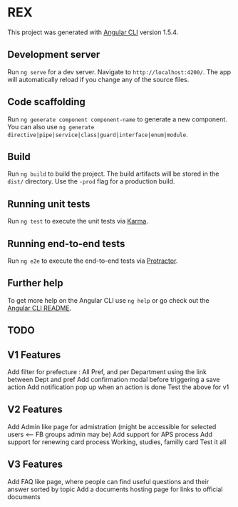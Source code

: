 # REX

This project was generated with [Angular CLI](https://github.com/angular/angular-cli) version 1.5.4.

## Development server

Run `ng serve` for a dev server. Navigate to `http://localhost:4200/`. The app will automatically reload if you change any of the source files.

## Code scaffolding

Run `ng generate component component-name` to generate a new component. You can also use `ng generate directive|pipe|service|class|guard|interface|enum|module`.

## Build

Run `ng build` to build the project. The build artifacts will be stored in the `dist/` directory. Use the `-prod` flag for a production build.

## Running unit tests

Run `ng test` to execute the unit tests via [Karma](https://karma-runner.github.io).

## Running end-to-end tests

Run `ng e2e` to execute the end-to-end tests via [Protractor](http://www.protractortest.org/).

## Further help

To get more help on the Angular CLI use `ng help` or go check out the [Angular CLI README](https://github.com/angular/angular-cli/blob/master/README.md).

## TODO

## V1 Features
Add filter for prefecture : All Pref, and per Department using the link between Dept and pref
Add confirmation modal before triggering a save action
Add notification pop up when an action is done
Test the above for v1

## V2 Features
Add Admin like page for admistration (might be accessible for selected users <-- FB groups admin may be)
Add support for APS process
Add support for renewing card process Working, studies, familly card
Test it all

## V3 Features
Add FAQ like page, where people can find useful questions and their answer sorted by topic
Add a documents hosting page for links to official documents
